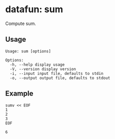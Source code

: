 datafun: sum
============

Compute sum.



Usage
-----

    Usage: sum [options]

    Options:
      -h, --help display usage
      -V, --version display version
      -i, --input input file, defaults to stdin
      -o, --output output file, defaults to stdout


Example
-------

    sumv << EOF
    1
    2
    3
    EOF

    6


